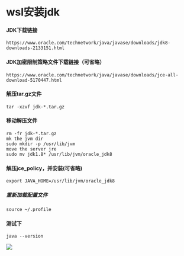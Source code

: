 # wsl安装jdk

#### JDK下载链接

```
https://www.oracle.com/technetwork/java/javase/downloads/jdk8-downloads-2133151.html
```
#### JDK加密限制策略文件下载链接（可省略）

```
https://www.oracle.com/technetwork/java/javase/downloads/jce-all-download-5170447.html
```
#### 解压tar.gz文件

```
tar -xzvf jdk-*.tar.gz
```
#### 移动解压文件

```
rm -fr jdk-*.tar.gz
mk the jvm dir
sudo mkdir -p /usr/lib/jvm
move the server jre
sudo mv jdk1.8* /usr/lib/jvm/oracle_jdk8
```

#### 解压jce_policy，并安装(可省略)

```
export JAVA_HOME=/usr/lib/jvm/oracle_jdk8
```

##### 重新加载配置文件

```
source ~/.profile
```

#### 测试下

```
java --version
```

![](
https://syske-pic-bed.oss-cn-hangzhou.aliyuncs.com/imgs/images/20200512110706.png)